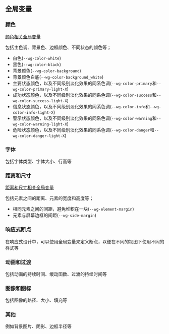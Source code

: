 ## 全局变量
### 颜色

[颜色相关全局变量](/src/assets/variables/color.scss)

包括主色调、背景色、边框颜色、不同状态的颜色等；

- 白色(`--wg-color-white`)
- 黑色(`--wg-color-black`)
- 背景颜色(`--wg-color-background`)
- 背景颜色白底(`--wg-color-background_white`)
- 主要状态颜色，以及不同级别淡化效果的同系色调(`--wg-color-primary`和`--wg-color-primary-light-X`)
- 成功状态颜色，以及不同级别淡化效果的同系色调(`--wg-color-success`和`--wg-color-success-light-X`)
- 信息状态颜色，以及不同级别淡化效果的同系色调(`--wg-color-info`和`--wg-color-info-light-X`)
- 警示状态颜色，以及不同级别淡化效果的同系色调(`--wg-color-warning`和`--wg-color-warning-light-X`)
- 危险状态颜色，以及不同级别淡化效果的同系色调(`--wg-color-danger`和`--wg-color-danger-light-X`)

### 字体

包括字体类型、字体大小、行高等

### 距离和尺寸

[距离和尺寸相关全局变量](/src/assets/variables/layout_common.scss)

包括元素之间的距离、元素的宽度和高度等；

- 相同元素之间的间距，避免堆积在一块(`--wg-element-margin`)
- 元素与屏幕边框的间距(`--wg-side-margin`)
### 响应式断点

在响应式设计中，可以使用全局变量来定义断点，以便在不同的视图下使用不同的样式等

### 动画和过渡

包括动画的持续时间、缓动函数、过渡的持续时间等

### 图像和图标

包括图像的路径、大小、填充等

### 其他

例如背景图片、阴影、边框半径等

